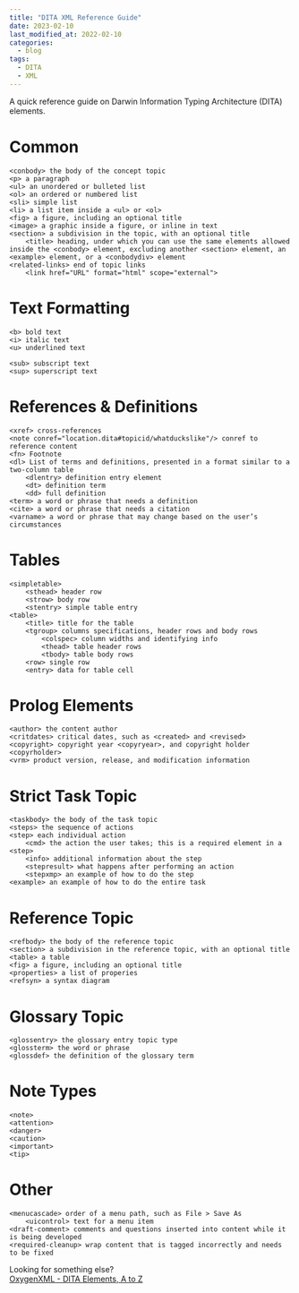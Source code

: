 ```yaml
---
title: "DITA XML Reference Guide"
date: 2023-02-10
last_modified_at: 2022-02-10
categories:
  - blog
tags:
  - DITA
  - XML
---
```


A quick reference guide on Darwin Information Typing Architecture (DITA) elements.

# Common
```
<conbody> the body of the concept topic
<p> a paragraph
<ul> an unordered or bulleted list
<ol> an ordered or numbered list
<sli> simple list
<li> a list item inside a <ul> or <ol>
<fig> a figure, including an optional title
<image> a graphic inside a figure, or inline in text
<section> a subdivision in the topic, with an optional title
	<title> heading, under which you can use the same elements allowed inside the <conbody> element, excluding another <section> element, an <example> element, or a <conbodydiv> element
<related-links> end of topic links
	<link href="URL" format="html" scope="external">
```
# Text Formatting
```
<b> bold text
<i> italic text
<u> underlined text

<sub> subscript text
<sup> superscript text
```

# References & Definitions
```
<xref> cross-references
<note conref="location.dita#topicid/whatduckslike"/> conref to reference content
<fn> Footnote
<dl> List of terms and definitions, presented in a format similar to a two-column table
	<dlentry> definition entry element
	<dt> definition term
	<dd> full definition
<term> a word or phrase that needs a definition
<cite> a word or phrase that needs a citation
<varname> a word or phrase that may change based on the user’s circumstances
```

# Tables
```
<simpletable>
	<sthead> header row
	<strow> body row
	<stentry> simple table entry
<table>
	<title> title for the table
	<tgroup> columns specifications, header rows and body rows
		<colspec> column widths and identifying info
		<thead> table header rows
		<tbody> table body rows
	<row> single row
	<entry> data for table cell
```

# Prolog Elements
```
<author> the content author
<critdates> critical dates, such as <created> and <revised>
<copyright> copyright year <copyryear>, and copyright holder <copyrholder>
<vrm> product version, release, and modification information
```

# Strict Task Topic
```
<taskbody> the body of the task topic
<steps> the sequence of actions
<step> each individual action
	<cmd> the action the user takes; this is a required element in a <step>
	<info> additional information about the step
	<stepresult> what happens after performing an action
	<stepxmp> an example of how to do the step
<example> an example of how to do the entire task
```

# Reference Topic
```
<refbody> the body of the reference topic
<section> a subdivision in the reference topic, with an optional title
<table> a table
<fig> a figure, including an optional title
<properties> a list of properies
<refsyn> a syntax diagram
```

# Glossary Topic
```
<glossentry> the glossary entry topic type
<glossterm> the word or phrase
<glossdef> the definition of the glossary term
```

# Note Types
```
<note>
<attention>
<danger>
<caution>
<important>
<tip>
```

# Other
```
<menucascade> order of a menu path, such as File > Save As
	<uicontrol> text for a menu item
<draft-comment> comments and questions inserted into content while it is being developed
<required-cleanup> wrap content that is tagged incorrectly and needs to be fixed
```

Looking for something else?  
[OxygenXML - DITA Elements, A to Z][oxygen-elements]

[oxygen-elements]: https://www.oxygenxml.com/dita/1.3/specs/langRef/quick-reference/all-elements-a-to-z.html
